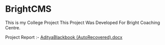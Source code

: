 # BrightCMS
This is my College Project 
This Project Was Developed For Bright Coaching Centre.

Project Report :- [AdityaBlackbook (AutoRecovered).docx](https://github.com/divediamic530/BrightCMS/files/10972567/AdityaBlackbook.AutoRecovered.docx)

